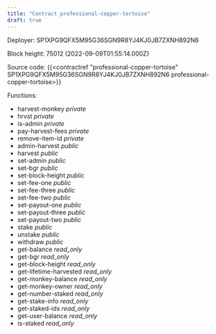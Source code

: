 ```yaml
---
title: "Contract professional-copper-tortoise"
draft: true
---
```

Deployer: SP1XPG9QFX5M95G36SGN9R8YJ4KJ0JB7ZXNH892N6


 



Block height: 75012 (2022-09-09T01:55:14.000Z)

Source code: {{<contractref "professional-copper-tortoise" SP1XPG9QFX5M95G36SGN9R8YJ4KJ0JB7ZXNH892N6 professional-copper-tortoise>}}

Functions:

* harvest-monkey _private_
* hrvst _private_
* is-admin _private_
* pay-harvest-fees _private_
* remove-item-id _private_
* admin-harvest _public_
* harvest _public_
* set-admin _public_
* set-bgr _public_
* set-block-height _public_
* set-fee-one _public_
* set-fee-three _public_
* set-fee-two _public_
* set-payout-one _public_
* set-payout-three _public_
* set-payout-two _public_
* stake _public_
* unstake _public_
* withdraw _public_
* get-balance _read_only_
* get-bgr _read_only_
* get-block-height _read_only_
* get-lifetime-harvested _read_only_
* get-monkey-balance _read_only_
* get-monkey-owner _read_only_
* get-number-staked _read_only_
* get-stake-info _read_only_
* get-staked-ids _read_only_
* get-user-balance _read_only_
* is-staked _read_only_
